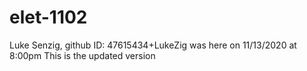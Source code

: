 # elet-1102

Luke Senzig, github ID: 47615434+LukeZig was here on 11/13/2020 at 8:00pm 
This is the updated version
